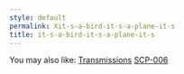 ```yaml
---
style: default
permalink: Xit-s-a-bird-it-s-a-plane-it-s
title: it-s-a-bird-it-s-a-plane-it-s
---
```

You may also like:
[Transmissions](http://scp-wiki.net/transmissions)
[SCP-006](http://scp-wiki.net/scp-006)